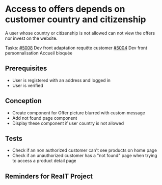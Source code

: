 # Access to offers depends on customer country and citizenship

A user whose country or citizenship is not allowed can not view the offers nor invest on the website.

Tasks:
[#5008](https://dev.azure.com/coexya-dgl/RealT.CSM/_workitems/edit/5008) Dev front adaptation requête customer
[#5004](https://dev.azure.com/coexya-dgl/RealT.CSM/_workitems/edit/5004) Dev front personnalisation Accueil bloquée

## Prerequisites

- User is registered with an address and logged in
- User is verified

## Conception

- Create component for Offer picture blurred with custom message
- Add not found page component
- Display these component if user country is not allowed

## Tests

- Check if an non authorized customer can't see products on home page
- Check if an unauthorized customer has a "not found" page when trying to access a product detail page

## Reminders for RealT Project
